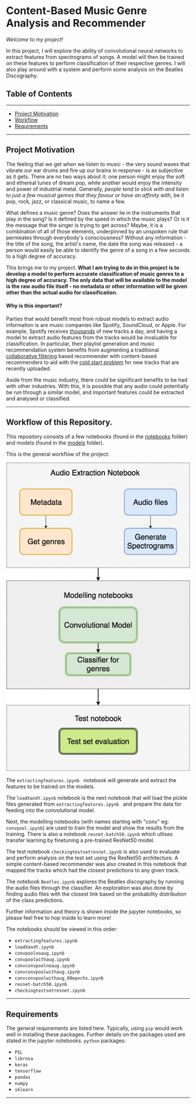 # Content-Based Music Genre Analysis and Recommender

_Welcome to my project!_

In this project, I will explore the ability of convolutional neural networks to extract features from spectrograms of songs. A model will then be trained on these features to perform classification of their respective genres. I will also play around with a system and perform some analysis on the Beatles Discography.

## Table of Contents
---

- [Project Motivation](#project-motivation)
- [Workflow](#workflow)
- [Requirements](#Requirements)
---

<a id='project-motivation'></a>
## Project Motivation

The feeling that we get when we listen to music - the very sound waves that vibrate our ear drums and fire up our brains in response - is as subjective as it gets. There are no two ways about it: one person might enjoy the soft and ethereal tunes of dream pop, while another would enjoy the intensity and power of industrial metal. Generally, _people tend to stick with and listen to just a few musical genres that they favour or have an affinity with_, be it pop, rock, jazz, or classical music, to name a few. 

What defines a music genre? Does the answer lie in the instruments that play in the song? Is it defined by the speed in which the music plays? Or is it the message that the singer is trying to get across? Maybe, it is a combination of all of those elements, underpinned by an unspoken rule that permeates through everybody's consciousness? Without any information - the title of the song, the artist's name, the date the song was released - a person would easily be able to identify the genre of a song in a few seconds to a high degree of accuracy.

This brings me to my project. __What I am trying to do in this project is to develop a model to perform accurate classification of music genres to a high degree of accuracy. The only data that will be available to the model is the raw audio file itself - no metadata or other information will be given other than the actual audio for classification.__

#### Why is this important?

Parties that would benefit most from robust models to extract audio information is are music companies like Spotify, SoundCloud, or Apple. For example, Spotify receives [thousands](https://expandedramblings.com/index.php/spotify-statistics/) of new tracks a day, and having a model to extract audio features from the tracks would be invaluable for classification. In particular, their playlist generation and music recommendation system benefits from augmenting a traditional [collaborative filtering](https://en.wikipedia.org/wiki/Collaborative_filtering) based recommender with content-based recommenders to aid with the [cold start problem](https://en.wikipedia.org/wiki/Cold_start) for new tracks that are recently uploaded. 

Aside from the music industry, there could be significant benefits to be had with other industries. With this, it is possible that any audio could potentially be run through a similar model, and important features could be extracted and analysed or classified.

---
<a id='workflow'></a>
## Workflow of this Repository.

This repository consists of a few notebooks (found in the [notebooks](/Notebooks) folder) and models (found in the [models](/Models) folder). 

This is the general workflow of the project:

![](/Images/notebookworkflow.jpg)

The ```extractingfeatures.ipynb ``` notebook will generate and extract the features to be trained on the models.

The ``` loadXandY.ipynb ``` notebook is the next notebook that will load the pickle files generated from  ```extractingfeatures.ipynb ``` and prepare the data for feeding into the convolutional model. 

Next, the modelling notebooks (with names starting with "conv"  eg: ```convpool.ipynb```) are used to train the model and show the results from the training. There is also a notebook ```resnet-batch50.ipynb``` which utlises transfer learning by finetuning a pre-trained ResNet50 model.

The test notebook ```checkingtestsetresnet.ipynb``` is also used to evaluate and perform analysis on the test set using the ResNet50 architecture. A simple content-based recommender was also created in this notebook that mapped the tracks which had the closest predictions to any given track.

The notebook ```Beatles.ipynb``` explores the Beatles discography by running the audio files through the classifier. An exploration was also done by finding audio files with the closest link based on the probability distribution of the class predictions.

Further information and theory is shown inside the jupyter notebooks, so please feel free to hop inside to learn more!

The notebooks should be viewed in this order:

* ```extractingfeatures.ipynb```
* ```loadXandY.ipynb```
* ```convpoolnoaug.ipynb```
* ```convpoolwithaug.ipynb```
* ```convconvpoolnoaug.ipynb```
* ```convconvpoolwithaug.ipynb```
* ```convconvpoolwithaug_80epochs.ipynb```
* ```resnet-batch50.ipynb```
* ```checkingtestsetresnet.ipynb```

---

<a id='Requirements'></a>
## Requirements

The general requirements are listed here. Typically, using ```pip``` would work well in installing these packages. Further details on the packages used are stated in the jupyter notebooks.
```python``` packages:
* ```PIL```
* ```librosa```
* ```keras```
* ```tensorflow```
* ```pandas```
* ```numpy```
* ```sklearn```

---











